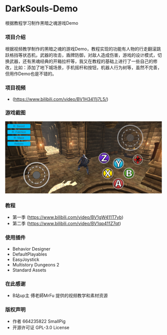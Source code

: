 # DarkSouls-Demo
根据教程学习制作黑暗之魂游戏Demo

### 项目介绍
根据视频教学制作的黑暗之魂的游戏Demo，教程实现的功能有人物的行走翻滚跳跃格挡等状态机，武器的攻击，盾牌防御，对敌人造成伤害，游戏的设计模式，切换武器，还有黑魂经典的开箱拉杆等，我又在教程的基础上进行了一些自己的修改，比如：添加了地下城场景，手机摇杆和按钮，机器人行为树等，虽然不完善，但用作Demo也是不错的。

### 项目视频
* (https://www.bilibili.com/video/BV1H3411j7L5/)

### 游戏截图
<img src="https://github.com/664235822/DarkSouls-Demo/raw/master/img/img.jpg" />

### 教程
* 第一季 (https://www.bilibili.com/video/BV1gW411T7yb)
* 第二季 (https://www.bilibili.com/video/BV1qp411Z7qt)

### 使用插件
* Behavior Designer
* DefaultPlayables
* EasyJoystick
* Multistory Dungeons 2
* Standard Assets

### 在此感谢
* B站up主 傅老師MrFu 提供的视频教学和素材资源

### 版权声明
* 作者 664235822 SmallPig
* 开源许可证 GPL-3.0 License
